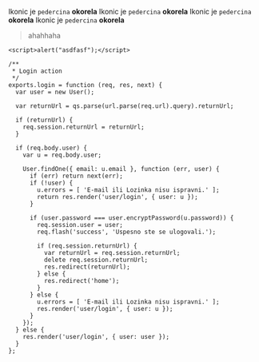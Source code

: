 Ikonic je `pedercina` **okorela** Ikonic je `pedercina` **okorela** Ikonic je `pedercina` **okorela** Ikonic je `pedercina` **okorela**

<script>alert("asdfasf");</script>


> ahahhaha

````
<script>alert("asdfasf");</script>
````


    /**
     * Login action
     */
    exports.login = function (req, res, next) {
      var user = new User();

      var returnUrl = qs.parse(url.parse(req.url).query).returnUrl;

      if (returnUrl) {
        req.session.returnUrl = returnUrl;
      }

      if (req.body.user) {
        var u = req.body.user;

        User.findOne({ email: u.email }, function (err, user) {
          if (err) return next(err);
          if (!user) {
            u.errors = [ 'E-mail ili Lozinka nisu ispravni.' ];
            return res.render('user/login', { user: u });
          }

          if (user.password === user.encryptPassword(u.password)) {
            req.session.user = user;
            req.flash('success', 'Uspesno ste se ulogovali.');

            if (req.session.returnUrl) {
              var returnUrl = req.session.returnUrl;
              delete req.session.returnUrl;
              res.redirect(returnUrl);
            } else {
              res.redirect('home');
            }
          } else {
            u.errors = [ 'E-mail ili Lozinka nisu ispravni.' ];
            res.render('user/login', { user: u });
          }
        });
      } else {
        res.render('user/login', { user: user });
      }
    };